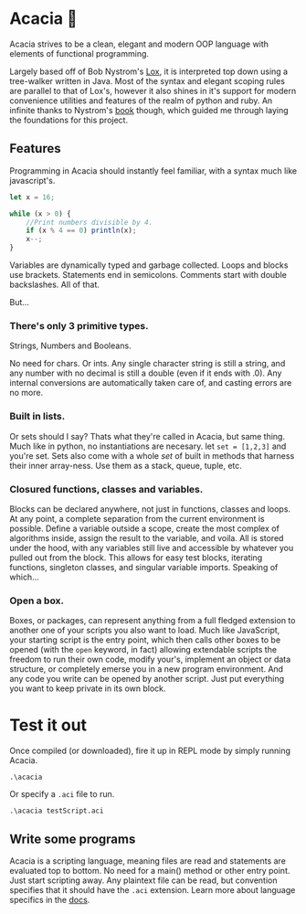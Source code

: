 # Acacia 🌱
Acacia strives to be a clean, elegant and modern OOP language with elements of functional programming.

Largely based off of Bob Nystrom's [Lox](https://github.com/munificent/craftinginterpreters), it is interpreted top down using a tree-walker written in Java. Most of the syntax and elegant scoping rules are parallel to that of Lox's, however it also shines in it's support for modern convenience utilities and features of the realm of python and ruby. An infinite thanks to Nystrom's [book](http://craftinginterpreters.com/) though, which guided me through laying the foundations for this project.

## Features
Programming in Acacia should instantly feel familiar, with a syntax much like javascript's.
```javascript
let x = 16;

while (x > 0) {
    //Print numbers divisible by 4.
    if (x % 4 == 0) println(x);
    x--;
}
```

Variables are dynamically typed and garbage collected. Loops and blocks use brackets. Statements end in semicolons. Comments start with double backslashes. All of that.

But...
### There's only 3 primitive types.
Strings, Numbers and Booleans. 

No need for chars. Or ints. Any single character string is still a string, and any number with no decimal is still a double (even if it ends with .0). Any internal conversions are automatically taken care of, and casting errors are no more.

### Built in lists.
Or sets should I say? Thats what they're called in Acacia, but same thing. Much like in python, no instantiations are necesary. let `set = [1,2,3]` and you're set. Sets also come with a whole *set* of built in methods that harness their inner array-ness. Use them as a stack, queue, tuple, etc.

### Closured functions, classes and variables.
Blocks can be declared anywhere, not just in functions, classes and loops. At any point, a complete separation from the current environment is possible. Define a variable outside a scope, create the most complex of algorithms inside, assign the result to the variable, and voila. All is stored under the hood, with any variables still live and accessible by whatever you pulled out from the block. This allows for easy test blocks, iterating functions, singleton classes, and singular variable imports. Speaking of which...

### Open a box.
Boxes, or packages, can represent anything from a full fledged extension to another one of your scripts you also want to load. Much like JavaScript, your starting script is the entry point, which then calls other boxes to be opened (with the `open` keyword, in fact) allowing extendable scripts the freedom to run their own code, modify your's, implement an object or data structure, or completely emerse you in a new program environment. And any code you write can be opened by another script. Just put everything you want to keep private in its own block.

# Test it out
Once compiled (or downloaded), fire it up in REPL mode by simply running Acacia.
```
.\acacia
```

Or specify a `.aci` file to run.
```
.\acacia testScript.aci
```

## Write some programs
Acacia is a scripting language, meaning files are read and statements are evaluated top to bottom. No need for a main() method or other entry point. Just start scripting away. Any plaintext file can be read, but convention specifies that it should have the `.aci` extension.
Learn more about language specifics in the [docs](DOCS.md).
